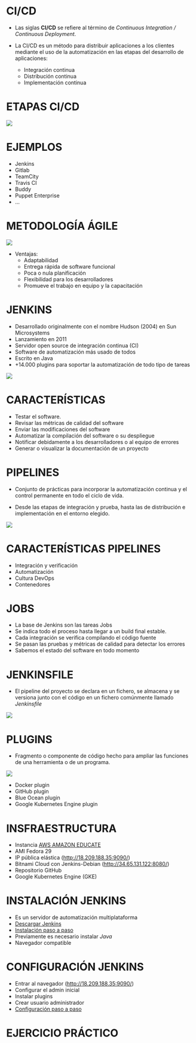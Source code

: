 # CI/CD

+ Las siglas __CI/CD__ se refiere al término de _Continuous Integration / Continuous Deployment_.

+ La CI/CD es un método para distribuir aplicaciones a los clientes mediante el uso de la automatización en las etapas del desarrollo de aplicaciones:
    + Integración continua
    + Distribución continua
    + Implementación continua

# ETAPAS CI/CD

![](capturas/ci-cd.png)

# EJEMPLOS
+ Jenkins
+ Gitlab  
+ TeamCity  
+ Travis CI
+ Buddy  
+ Puppet Enterprise  
+ ...

# METODOLOGÍA ÁGILE

![](capturas/agile.jpg)

+ Ventajas:
    + Adaptabilidad
    + Entrega rápida de software funcional
    + Poca o nula planificación
    + Flexibilidad para los desarrolladores
    + Promueve el trabajo en equipo y la capacitación

# JENKINS

+ Desarrollado originalmente con el nombre Hudson (2004) en Sun Microsystems
+ Lanzamiento en 2011
+ Servidor open source de integración continua (CI)
+ Software de automatización más usado de todos
+ Escrito en Java
+ +14.000 plugins para soportar la automatización de todo tipo de tareas

![](capturas/logo_jenkins.png)

# CARACTERÍSTICAS

+ Testar el software.
+ Revisar las métricas de calidad del software
+ Enviar las modificaciones del software
+ Automatizar la compilación del software o su despliegue
+ Notificar debidamente a los desarrolladores o al equipo de errores
+ Generar o visualizar la documentación de un proyecto

# PIPELINES

+ Conjunto de prácticas para incorporar la automatización continua y el control permanente en todo el ciclo de vida.

+ Desde las etapas de integración y prueba, hasta las de distribución e implementación en el entorno elegido.  

![](capturas/pipelines.png)  

# CARACTERÍSTICAS PIPELINES

+ Integración y verificación
+ Automatización
+ Cultura DevOps
+ Contenedores

# JOBS

+ La base de Jenkins son las tareas Jobs
+ Se indica todo el proceso hasta llegar a un build final estable.  
+ Cada integración se verifica compilando el código fuente
+ Se pasan las pruebas y métricas de calidad para detectar los errores
+ Sabemos el estado del software en todo momento

# JENKINSFILE

+ El pipeline del proyecto se declara en un fichero, se almacena y se versiona junto con el código en un fichero comúnmente llamado _Jenkinsfile_

![](capturas/jenkinsfile.png)  

# PLUGINS

+ Fragmento o componente de código hecho para ampliar las funciones de una herramienta o de un programa.  

![](capturas/plugins.jpg)  

+ Docker plugin
+ GitHub plugin
+ Blue Ocean plugin
+ Google Kubernetes Engine plugin

# INSFRAESTRUCTURA

+ Instancia [AWS AMAZON EDUCATE](https://github.com/isx46410800/M14_Jenkins/blob/master/aws_amazon.md)
+ AMI Fedora 29
+ IP pública elástica (http://18.209.188.35:9090/)
+ Bitnami Cloud con Jenkins-Debian (http://34.65.131.122:8080/)
+ Repositorio GitHub
+ Google Kubernetes Engine (GKE)

# INSTALACIÓN JENKINS

+ Es un servidor de automatización multiplataforma
+ [Descargar Jenkins](https://jenkins.io/download/)
+ [Instalación paso a paso](https://github.com/isx46410800/M14_Jenkins/blob/master/instalacion.md)
+ Previamente es necesario instalar _Java_
+ Navegador compatible

# CONFIGURACIÓN JENKINS

+ Entrar al navegador (http://18.209.188.35:9090/)
+ Configurar el admin inicial
+ Instalar plugins
+ Crear usuario administrador
+ [Configuración paso a paso](https://github.com/isx46410800/M14_Jenkins/blob/master/configuracion.md)

# EJERCICIO PRÁCTICO
